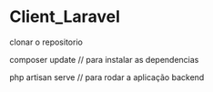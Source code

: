 ﻿# Client_Laravel

clonar o repositorio

composer update // para instalar as dependencias 

php artisan serve // para rodar a aplicação backend
